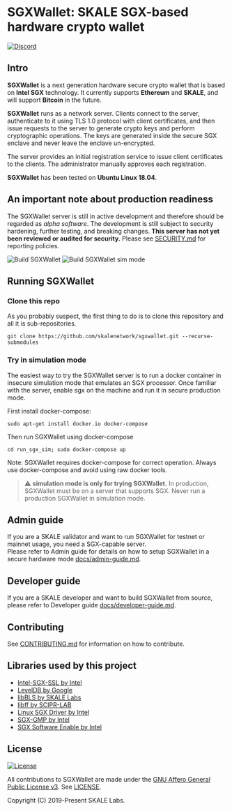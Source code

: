 <!-- SPDX-License-Identifier: (AGPL-3.0-only OR CC-BY-4.0) -->

# SGXWallet: SKALE SGX-based hardware crypto wallet

[![Discord](https://img.shields.io/discord/534485763354787851.svg)](https://discord.gg/vvUtWJB)

## Intro

**SGXWallet** is a next generation hardware secure crypto wallet that is based on **Intel SGX** technology. It currently supports **Ethereum** and **SKALE**, and will support **Bitcoin** in the future.

**SGXWallet** runs as a network server. Clients connect to the server, authenticate to it using 
TLS 1.0 protocol with client certificates, and then issue requests to the server to generate crypto 
keys and perform cryptographic operations. The keys are generated inside the secure SGX enclave and never
leave the enclave un-encrypted.  

The server provides an initial registration service to issue client certificates to the clients.
The administrator manually approves each registration.

**SGXWallet** has been tested on **Ubuntu Linux 18.04**.

## An important note about production readiness

The SGXWallet server is still in active development and therefore should be regarded as _alpha software_. The development is still subject to security hardening, further testing, and breaking changes.  **This server has not yet been reviewed or audited for security.**  Please see [SECURITY.md](SECURITY.md) for reporting policies.

![Build SGXWallet](https://github.com/skalenetwork/sgxwallet/workflows/Build,%20test%20and%20push%20sgxwallet%20container/badge.svg)
![Build SGXWallet sim mode](https://github.com/skalenetwork/sgxwallet/workflows/Build,%20test%20and%20push%20sim%20mode%20container/badge.svg)

## Running SGXWallet

### Clone this repo

As you probably suspect, the first thing to do is to clone this repository and all it is sub-repositories. 

```shell
git clone https://github.com/skalenetwork/sgxwallet.git --recurse-submodules
```

### Try in simulation mode

The easiest way to try the SGXWallet server is to run a docker container in insecure simulation mode that emulates an SGX processor. Once familiar with the server, enable sgx on the machine and run it in secure production mode.

First install docker-compose:

```shell
sudo apt-get install docker.io docker-compose
```

Then run SGXWallet using docker-compose

```shell
cd run_sgx_sim; sudo docker-compose up
```

Note: SGXWallet requires docker-compose for correct operation. Always use docker-compose and avoid using raw docker tools.

> :warning: **simulation mode is only for trying SGXWallet.** In production, SGXWallet must be on a server that supports SGX. Never run a production SGXWallet in simulation mode.  

## Admin guide

If you are a SKALE validator and want to run SGXWallet for testnet or mainnet usage, you need
 a SGX-capable server.  
Please refer to Admin guide for details on how to setup SGXWallet in a secure hardware mode 
 [docs/admin-guide.md](docs/admin-guide.md).

## Developer guide

If you are a SKALE developer and want to build SGXWallet from source, please refer to Developer
guide [docs/developer-guide.md](docs/developer-guide.md).

## Contributing

See [CONTRIBUTING.md](.github/CONTRIBUTING.md) for information on how to contribute.

## Libraries used by this project

-   [Intel-SGX-SSL by Intel](https://github.com/intel/intel-sgx-ssl)
-   [LevelDB by Google](https://github.com/google/leveldb)
-   [libBLS by SKALE Labs](https://github.com/skalenetwork/libBLS)
-   [libff by SCIPR-LAB](http://www.scipr-lab.org/)
-   [Linux SGX Driver by Intel](https://github.com/intel/linux-sgx-driver)
-   [SGX-GMP by Intel](https://github.com/intel/sgx-gmp)
-   [SGX Software Enable by Intel](https://github.com/intel/sgx-software-enable)

## License

[![License](https://img.shields.io/github/license/skalenetwork/sgxwallet.svg)](LICENSE)

All contributions to SGXWallet are made under the [GNU Affero General Public License v3](https://www.gnu.org/licenses/agpl-3.0.en.html). See [LICENSE](LICENSE).

Copyright (C) 2019-Present SKALE Labs.

